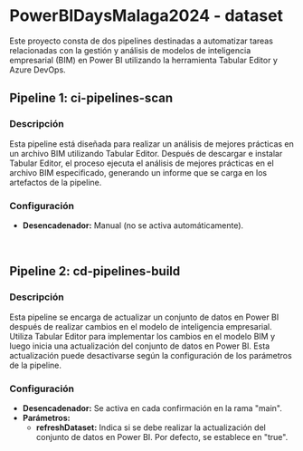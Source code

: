 # PowerBIDaysMalaga2024 - dataset

Este proyecto consta de dos pipelines destinadas a automatizar tareas relacionadas con la gestión y análisis de modelos de inteligencia empresarial (BIM) en Power BI utilizando la herramienta Tabular Editor y Azure DevOps.

## Pipeline 1: ci-pipelines-scan

### Descripción
Esta pipeline está diseñada para realizar un análisis de mejores prácticas en un archivo BIM utilizando Tabular Editor. Después de descargar e instalar Tabular Editor, el proceso ejecuta el análisis de mejores prácticas en el archivo BIM especificado, generando un informe que se carga en los artefactos de la pipeline.

### Configuración
- **Desencadenador:** Manual (no se activa automáticamente).

</br>

## Pipeline 2: cd-pipelines-build

### Descripción
Esta pipeline se encarga de actualizar un conjunto de datos en Power BI después de realizar cambios en el modelo de inteligencia empresarial. Utiliza Tabular Editor para implementar los cambios en el modelo BIM y luego inicia una actualización del conjunto de datos en Power BI. Esta actualización puede desactivarse según la configuración de los parámetros de la pipeline.

### Configuración
- **Desencadenador:** Se activa en cada confirmación en la rama "main".
- **Parámetros:**
  - **refreshDataset:** Indica si se debe realizar la actualización del conjunto de datos en Power BI. Por defecto, se establece en "true".

